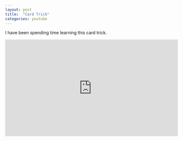```yaml
---
layout: post
title:  "Card Trick"
categories: youtube
---
```

I have been spending time learning this card trick.

<iframe width="560" height="315" src="https://www.youtube.com/embed/XRP8ROupcOs" frameborder="0" allow="accelerometer; autoplay; encrypted-media; gyroscope; picture-in-picture" allowfullscreen></iframe>



